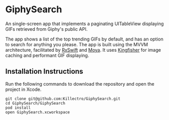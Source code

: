 # GiphySearch

An single-screen app that implements a paginating UITableView displaying GIFs retrieved from Giphy's public API.

The app shows a list of the top trending GIFs by default, and has an option to search for anything you please. The app is built using the MVVM architecture, facilitated by [RxSwift](https://github.com/ReactiveX/RxSwift) and [Moya](https://github.com/Moya/Moya). It uses [Kingfisher](https://github.com/onevcat/Kingfisher) for image caching and performant GIF displaying.

## Installation Instructions
Run the following commands to download the repository and open the project in Xcode.
```
git clone git@github.com:Killectro/GiphySearch.git
cd GiphySearch/GiphySearch
pod install
open GiphySearch.xcworkspace
```